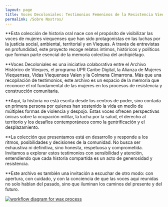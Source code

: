 ```yaml
---
layout: page
title: Voces Decoloniales: Testimonios Femeninos de la Resistencia Viequense
permalink: /Sobre Nostros/
---
```


**Esta colección de historia oral nace con el propósito de visibilizar las voces de mujeres viequenses que han sido protagonistas en las luchas por la justicia social, ambiental, territorial y en Vieques. A través de entrevistas en profundidad, este proyecto recoge relatos íntimos, históricos y políticos que forman parte esencial de la memoria colectiva del archipiélago.

**Voces Decoloniales es una iniciativa colaborativa entre el Archivo Histórico de Vieques, el programa UPR Caribe Digital, la Alianza de Mujeres Viequenses, Vidas Viequenses Valen y la Colmena Cimarrona. Más que una recopilación de testimonios, este archivo es un espacio de la memoria que reconoce el rol fundamental de las mujeres en los procesos de resistencia y construcción comunitaria.

**Aquí, la historia no está escrita desde los centros de poder, sino contada en primera persona por quienes han sostenido la vida en medio de múltiples formas de violencia y despojo. Estas voces ofrecen perspectivas únicas sobre la ocupación militar, la lucha por la salud, el derecho al territorio y los desafíos contemporáneos como la gentrificación y el desplazamiento.

**La colección que presentamos está en desarrollo y responde a los ritmos, posibilidades y decisiones de la comunidad. No busca ser exhaustiva ni definitiva, sino honesta, respetuosa y comprometida. Invitamos a explorar estos testimonios con sensibilidad y atención, entendiendo que cada historia compartida es un acto de generosidad y resistencia.

**Este archivo es también una invitación a escuchar de otro modo: con apertura, con cuidado, y con la conciencia de que las voces aquí reunidas no solo hablan del pasado, sino que iluminan los caminos del presente y del futuro.

<a href="{{ '/img/wax_workflow.jpg' | absolute_url }}">
  <img src="{{ '/img/wax_workflow.jpg' | absolute_url }}" alt="workflow diagram for wax process"/>
</a>
